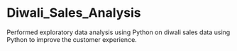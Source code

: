 # Diwali_Sales_Analysis

Performed exploratory data analysis using Python on diwali sales data using Python to improve the customer experience.
